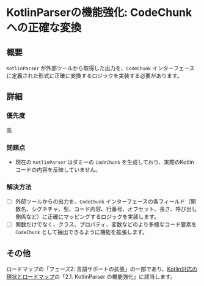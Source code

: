# KotlinParserの機能強化: CodeChunkへの正確な変換

## 概要

`KotlinParser` が外部ツールから取得した出力を、`CodeChunk` インターフェースに定義された形式に正確に変換するロジックを実装する必要があります。

## 詳細

### 優先度

高

### 問題点

- 現在の `KotlinParser` はダミーの `CodeChunk` を生成しており、実際のKotlinコードの内容を反映していません。

### 解決方法

- [ ] 外部ツールからの出力を、`CodeChunk` インターフェースの各フィールド（関数名、シグネチャ、型、コード内容、行番号、オフセット、長さ、呼び出し関係など）に正確にマッピングするロジックを実装します。
- [ ] 関数だけでなく、クラス、プロパティ、変数などのより多様なコード要素を `CodeChunk` として抽出できるように機能を拡張します。

## その他

ロードマップの「フェーズ2: 言語サポートの拡張」の一部であり、[Kotlin対応の現状とロードマップ](doc/kotlin_support.md)の「2.1. KotlinParser の機能強化」に該当します。
